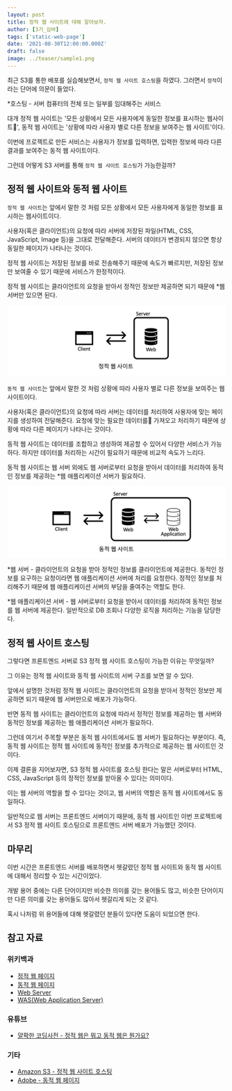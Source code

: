 ```yaml
---
layout: post
title: 정적 웹 사이트에 대해 알아보자.
author: [3기_심바]
tags: ['static-web-page']
date: '2021-08-30T12:00:00.000Z'
draft: false
image: ../teaser/sample1.png
---
```


최근 S3를 통한 배포를 실습해보면서, `정적 웹 사이트 호스팅`을 하였다. 그러면서 `정적`이라는 단어에 의문이 들었다.

\*호스팅 - 서버 컴퓨터의 전체 또는 일부를 임대해주는 서비스

대개 정적 웹 사이트는 '모든 상황에서 모든 사용자에게 동일한 정보를 표시하는 웹사이트', 동적 웹 사이트는 '상황에 따라 사용자 별로 다른 정보을 보여주는 웹 사이트'이다.

이번에 프로젝트로 만든 서비스는 사용자가 정보를 입력하면, 입력한 정보에 따라 다른 결과를 보여주는 동적 웹 사이트이다.

그런데 어떻게 S3 서버를 통해 `정적 웹 사이트 호스팅`가 가능한걸까?

## 정적 웹 사이트와 동적 웹 사이트

`정적 웹 사이트`는 앞에서 말한 것 처럼 모든 상황에서 모든 사용자에게 동일한 정보를 표시하는 웹사이트이다.

사용자(혹은 클라이언트)의 요청에 따라 서버에 저장된 파일(HTML, CSS, JavaScript, Image 등)을 그대로 전달해준다. 서버의 데이터가 변경되지 않으면 항상 동일한 페이지가 나타나는 것이다.

정적 웹 사이트는 저장된 정보를 바로 전송해주기 때문에 속도가 빠르지만, 저장된 정보만 보여줄 수 있기 때문에 서비스가 한정적이다.

정적 웹 사이트는 클라이언트의 요청을 받아서 정적인 정보만 제공하면 되기 때문에 \*웹 서버만 있으면 된다.

![정적 웹 사이트](../images/2021-08-30-static-web-page1.png)

`동적 웹 사이트`는 앞에서 말한 것 처럼 상황에 따라 사용자 별로 다른 정보을 보여주는 웹 사이트이다.

사용자(혹은 클라이언트)의 요청에 따라 서버는 데이터를 처리하여 사용자에 맞는 페이지를 생성하여 전달해준다. 요청에 맞는 필요한 데이터를 가져오고 처리하기 때문에 상황에 따라 다른 페이지가 나타나는 것이다.

동적 웹 사이트는 데이터를 조합하고 생성하여 제공할 수 있어서 다양한 서비스가 가능하다. 하지만 데이터를 처리하는 시간이 필요하기 때문에 비교적 속도가 느리다.

동적 웹 사이트는 웹 서버 외에도 웹 서버로부터 요청을 받아서 데이터를 처리하여 동적인 정보를 제공하는 \*웹 애플리케이션 서버가 필요하다.

![동적 웹 사이트](../images/2021-08-30-static-web-page2.png)

\*웹 서버 - 클라이언트의 요청을 받아 정적인 정보를 클라이언트에 제공한다. 동적인 정보를 요구하는 요청이라면 웹 애플리케이션 서버에 처리를 요청한다. 정적인 정보를 처리해주기 때문에 웹 애플리케이션 서버의 부담을 줄여주는 역할도 한다.

\*웹 애플리케이션 서버 - 웹 서버로부터 요청을 받아서 데이터를 처리하여 동적인 정보를 웹 서버에 제공한다. 일반적으로 DB 조회나 다양한 로직을 처리하는 기능을 담당한다.

## 정적 웹 사이트 호스팅

그렇다면 프론트엔드 서버로 S3 정적 웹 사이트 호스팅이 가능한 이유는 무엇일까?

그 이유는 정적 웹 사이트와 동적 웹 사이트의 서버 구조를 보면 알 수 있다.

앞에서 설명한 것처럼 정적 웹 사이트는 클라이언트의 요청을 받아서 정적인 정보만 제공하면 되기 때문에 웹 서버만으로 배포가 가능하다.

반면 동적 웹 사이트는 클라이언트의 요청에 따라서 정적인 정보를 제공하는 웹 서버와 동적인 정보를 제공하는 웹 애플리케이션 서버가 필요하다.

그런데 여기서 주목할 부분은 동적 웹 사이트에서도 웹 서버가 필요하다는 부분이다. 즉, 동적 웹 사이트는 정적 웹 사이트에 동적인 정보를 추가적으로 제공하는 웹 사이트인 것이다.

이제 결론을 지어보자면, S3 정적 웹 사이트를 호스팅 한다는 말은 서버로부터 HTML, CSS, JavaScript 등의 정적인 정보를 받아올 수 있다는 의미이다.

이는 웹 서버의 역할을 할 수 있다는 것이고, 웹 서버의 역할은 동적 웹 사이트에서도 동일하다.

일반적으로 웹 서버는 프론트엔드 서버이기 때문에, 동적 웹 사이트인 이번 프로젝트에서 S3 정적 웹 사이트 호스팅으로 프론트엔드 서버 배포가 가능했던 것이다.

## 마무리

이번 시간은 프론트엔드 서버를 배포하면서 헷갈렸던 정적 웹 사이트와 동적 웹 사이트에 대해서 정리할 수 있는 시간이었다.

개발 용어 중에는 다른 단어이지만 비슷한 의미를 갖는 용어들도 많고, 비슷한 단어이지만 다른 의미를 갖는 용어들도 많아서 헷갈리게 되는 것 같다.

혹시 나처럼 위 용어들에 대해 헷갈렸던 분들이 있다면 도움이 되었으면 한다.

## 참고 자료

### 위키백과

- [정적 웹 페이지](https://ko.wikipedia.org/wiki/%EC%A0%95%EC%A0%81_%EC%9B%B9_%ED%8E%98%EC%9D%B4%EC%A7%80)
- [동적 웹 페이지](https://ko.wikipedia.org/wiki/%EB%8F%99%EC%A0%81_%EC%9B%B9%ED%8E%98%EC%9D%B4%EC%A7%80)
- [Web Server](https://ko.wikipedia.org/wiki/%EC%9B%B9_%EC%84%9C%EB%B2%84)
- [WAS(Web Application Server)](https://ko.wikipedia.org/wiki/%EC%9B%B9_%EC%95%A0%ED%94%8C%EB%A6%AC%EC%BC%80%EC%9D%B4%EC%85%98_%EC%84%9C%EB%B2%84)

### 유튜브

- [얄팍한 코딩사전 - 정적 웹은 뭐고 동적 웹은 뭔가요?](https://www.youtube.com/watch?v=C06xRvXIAUk)

### 기타

- [Amazon S3 - 정적 웹 사이트 호스팅](https://docs.aws.amazon.com/ko_kr/AmazonS3/latest/userguide/WebsiteHosting.html)
- [Adobe - 동적 웹 페이지](https://business.adobe.com/kr/glossary/dynamic-web-page.html#q1)
